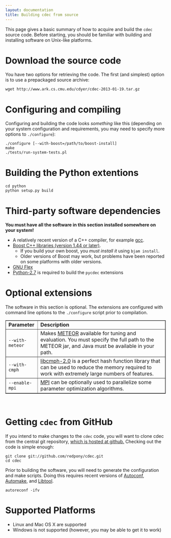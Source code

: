 ```yaml
---
layout: documentation
title: Building cdec from source
---
```

This page gives a basic summary of how to acquire and build the `cdec` source code.  Before starting, you should be familiar with building and installing software on Unix-like platforms.

# Download the source code
You have two options for retrieving the code. The first (and simplest) option is to use a prepackaged source archive:

    wget http://www.ark.cs.cmu.edu/cdyer/cdec-2013-01-19.tar.gz

# Configuring and compiling
Configuring and building the code looks *something* like this (depending on your system configuration and requirements, you may need to specify more options to `./configure`):

    ./configure [--with-boost=/path/to/boost-install]
    make
    ./tests/run-system-tests.pl

# Building the Python extentions

    cd python
    python setup.py build

# Third-party software dependencies
**You must have all the software in this section installed somewhere on your system!**

- A relatively recent version of a C++ compiler, for example [gcc](http://gcc.gnu.org/).
- [Boost C++ libraries (version 1.44 or later)](http://www.boost.org/).
    - If you build your own boost, you _must install it_ using `bjam install`.
    - Older versions of Boost may work, but problems have been reported on some platforms with older versions.
- [GNU Flex](http://flex.sourceforge.net/)
- [Python-2.7](http://docs.python.org/) is required to build the `pycdec` extensions

# Optional extensions
The software in this section is optional. The extensions are configured with command line options to the `./configure` script prior to compilation.

<table border="1">
<col width="20%">
<col width="80%">
<tr>
  <td><b>Parameter</b></td>
  <td><b>Description</b></td>
</tr>
<tr>
  <td><code>--with-meteor</code></td>
  <td>Makes <a href="http://www.cs.cmu.edu/~alavie/METEOR/">METEOR</a> available for tuning and evaluation. You must specify the full path to the METEOR jar, and Java must be available in your path.</td>
</tr>
<tr>
  <td><code>--with-cmph</code></td>
  <td><a href="http://cmph.sourceforge.net/">libcmph-2.0</a> is a perfect hash function library that can be used to reduce the memory required to work with extremely large numbers of features.</td>
</tr>
<tr>
  <td><code>--enable-mpi</code></td>
  <td><a href="http://www.mpi-forum.org/">MPI</a> can be optionally used to parallelize some parameter optimization algorithms.</td>
</tr>
</table>
<br />

# Getting `cdec` from GitHub

If you intend to make changes to the `cdec` code, you will want to clone cdec from the central git repository, [which is hosted at github.](http://github.com/redpony/cdec) Checking out the code is simple enough:

    git clone git://github.com/redpony/cdec.git
    cd cdec

Prior to building the software, you will need to generate the configuration and make scripts. Doing this requires recent versions of [Autoconf](http://www.gnu.org/software/autoconf/), [Automake](http://www.gnu.org/software/automake/), and [Libtool](libtool).

    autoreconf -ifv

# Supported Platforms

- Linux and Mac OS X are supported
- Windows is not supported (however, you may be able to get it to work)

